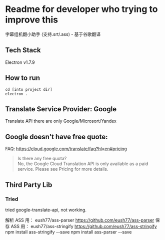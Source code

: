 # Readme for developer who trying to improve this
字幕组机翻小助手 (支持.srt/.ass) - 基于谷歌翻译

## Tech Stack
Electron v1.7.9

## How to run
```
cd [into project dir]
electron .
```

## Translate Service Provider: Google
Translate API there are only Google/Microsort/Yandex

## Google doesn't have free quote:
FAQ: https://cloud.google.com/translate/faq?hl=en#pricing
> Is there any free quota?         
> No, the Google Cloud Translation API is only available as a paid service. Please see Pricing for more details.


## Third Party Lib

### Tried
tried google-translate-api,
not working.

解析 ASS 用： eush77/ass-parser    https://github.com/eush77/ass-parser
保存 ASS 用： eush77/ass-stringify https://github.com/eush77/ass-stringify
npm install ass-stringify --save
npm install ass-parser --save